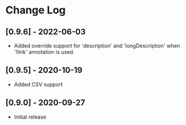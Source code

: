 # Change Log

## [0.9.6] - 2022-06-03
- Added override support for 'description' and 'longDescription' when '!link' annotation is used.

## [0.9.5] - 2020-10-19
- Added CSV support

## [0.9.0] - 2020-09-27
- Initial release
